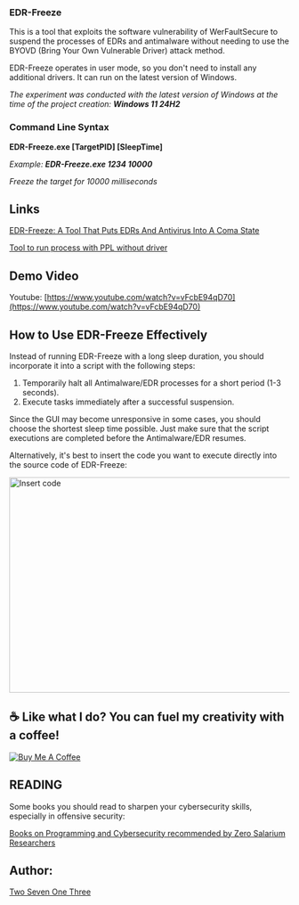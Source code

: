 ### EDR-Freeze

This is a tool that exploits the software vulnerability of WerFaultSecure to suspend the processes of EDRs and antimalware without needing to use the BYOVD (Bring Your Own Vulnerable Driver) attack method.

EDR-Freeze operates in user mode, so you don't need to install any additional drivers. It can run on the latest version of Windows.

*The experiment was conducted with the latest version of Windows at the time of the project creation: __Windows 11 24H2__*

### Command Line Syntax

**EDR-Freeze.exe [TargetPID] [SleepTime]**

*Example: __EDR-Freeze.exe 1234 10000__*

*Freeze the target for 10000 milliseconds*

## Links

[EDR-Freeze: A Tool That Puts EDRs And Antivirus Into A Coma State](https://www.zerosalarium.com/2025/09/EDR-Freeze-Puts-EDRs-Antivirus-Into-Coma.html)

[Tool to run process with PPL without driver](https://github.com/TwoSevenOneT/CreateProcessAsPPL)

## Demo Video

Youtube: [https://www.youtube.com/watch?v=vFcbE94qD70](https://www.youtube.com/watch?v=vFcbE94qD70)

## How to Use EDR-Freeze Effectively

Instead of running EDR-Freeze with a long sleep duration, you should incorporate it into a script with the following steps:

1. Temporarily halt all Antimalware/EDR processes for a short period (1-3 seconds).
2. Execute tasks immediately after a successful suspension.

Since the GUI may become unresponsive in some cases, you should choose the shortest sleep time possible. Just make sure that the script executions are completed before the Antimalware/EDR resumes.

Alternatively, it's best to insert the code you want to execute directly into the source code of EDR-Freeze:

<img width="748" height="387" alt="Insert code" src="https://github.com/user-attachments/assets/1c6f8819-5a21-4cc4-b72f-ea00be0fd092" />


## ☕ Like what I do? You can fuel my creativity with a coffee!

[![Buy Me A Coffee](https://www.buymeacoffee.com/assets/img/custom_images/orange_img.png)](https://buymeacoffee.com/twosevenonethree)

## READING

Some books you should read to sharpen your cybersecurity skills, especially in offensive security:

[Books on Programming and Cybersecurity recommended by Zero Salarium Researchers](https://www.zerosalarium.com/2025/10/books-on-programming-and-cybersecurity-recommended.html)

## Author:

[Two Seven One Three](https://x.com/TwoSevenOneT)
